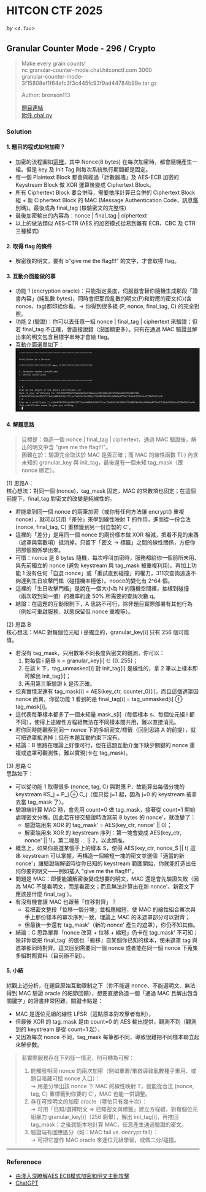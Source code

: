 # HITCON CTF 2025
###### by <`A.Tao`>

## Granular Counter Mode - 296 / Crypto

> Make every grain counts!  
> nc granular-counter-mode.chal.hitconctf.com 3000  
> granular-counter-mode-3f15808ef1f64efc3f3c445fc93f9ad44784b99e.tar.gz   
>
> Author: bronson113  
> 
> [題目連結](https://ctf2025.hitcon.org/dashboard/#18)  
> [附件 chal.py](./chal.py) 

### Solution
#### 1. 題目的程式如何加密？
- 加密的流程圖如[這裡](./granular_ctr_mac_flowchart_v1.pdf)，其中 Nonce(8 bytes) 在每次加密時，都會隨機產生一組。但是 key 及 Init Tag 則每次系統執行期間都是固定。
- 每一個 Plaintext Block 都會與經過「計數器塊」及 AES-ECB 加密的 Keystream Block 做 XOR 運算後變成 Ciphertext Block。
- 所有 Ciphertext Block 要合併時，需要依序計算已合併的 Ciphertext Block 組 + 新 Ciphertext Block 的 MAC (Message Authentication Code，訊息鑑別碼)。最後成為 final_tag (檢驗密文的完整性)
- 最後加密輸出的內容為：nonce | final_tag | ciphertext
- 以上的做法類似 AES-CTR (AES 的加密模式從易到難有 ECB、CBC 及 CTR 三種模式)

#### 2. 取得 flag 的條件
- 解密後的明文，要有 b"give me the flag!!!" 的文字，才會取得 flag。

#### 3. 互動介面能做的事
- 功能 1 (encryption oracle)：只能指定長度，伺服器會替你隨機生成那段「證書內容」(純亂數 bytes)，同時會把那段亂數的明文(P)和對應的密文(C)(含 nonce、tag)都印給你看。→ 你得到很多組 (P, nonce, final_tag, C) 的完全對照。
- 功能 2 (驗證)：你可以丟任意一組 nonce | final_tag | ciphertext 來驗證；但若 final_tag 不正確，會直接說錯（沒回顯更多）。只有在通過 MAC 驗證且解出來的明文包含目標字串時才會給 flag。
- 互動介面選單如下：  
![互動介面選單](./interface2.jpg)

#### 4. 解題思路
> 目標是：偽造一個 nonce | final_tag | ciphertext，通過 MAC 驗證後，解出的明文中含 "give me the flag!!!"。  
> 困難在於：驗證完全取決於 MAC 是否正確；而 MAC 的線性函數 T(·) 內含未知的 granular_key 與 init_tag，最後還有一個未知 tag_mask（跟 nonce 綁定）。

(1) 思路A：  
核心想法：對同一個 (nonce)，tag_mask 固定，MAC 的常數項也固定；在這個前提下，final_tag 對密文的改變是純線性的。
- 若能拿到同一個 nonce 的兩筆加密（或你有任何方法讓 encrypt() 重複 nonce），就可以只用「差分」來學到線性映射 T 的作用，進而從一份合法 (nonce, final_tag, C) 重標籤到另一份自製的 C'。
- 這裡的「差分」是用同一個 nonce 的兩份樣本做 XOR 相減，把看不見的東西（遮罩與常數項）抵消掉，只留下「密文 → 標籤」之間的線性關係，方便你把那個關係學出來。
- 可惜：nonce 是 8 bytes 隨機，每次呼叫加密時，服務都給你一個前所未用、與先前獨立的 nonce (避免 keystream 與 tag_mask 被重複利用)。再加上功能 1 沒有任何「自選 nonce」或「重試直到碰撞」的權力，311次查詢遠遠不夠達到生日攻擊門檻（碰撞機率極低）。nooce的變化有 2^64 個。
- 這裡的「生日攻擊門檻」是說在一個大小為 N 的隨機空間裡，抽樣到碰撞（兩次取到同一值）的機率約達 50% 所需要的查詢次數 q。
- 結論：在這題的互動限制下，A 思路不可行，除非題目實際部署有其他行為（例如可重啟服務、狀態保留但 nonce 重複等）。  

(2) 思路 B  
核心想法：MAC 對每個位元組 i 是獨立的，granular_key[i] 只有 256 個可能值。  
- 若沒有 tag_mask，只用數筆不同長度與密文的觀測，你可以：
  1. 對每個 i 窮舉 k = granular_key[i] ∈ {0..255}；
  2. 在該 k 下，tag_unmasked[i] 對 init_tag[i] 是線性的，拿 2 筆以上樣本即可解出 init_tag[i]；
  3. 再用第三筆驗證 k 是否正確。
- 但真實情況還有 tag_mask[i] = AES(key_ctr, counter_0)[i]，而且這個遮罩因 nonce 而異，你從功能 1 看到的是 final_tag[i] = tag_unmasked[i] ⊕ tag_mask[i]。
- 這代表每筆樣本都多了一個未知量 mask_s[i]（每個樣本 s、每個位元組 i 都不同），使得上述線性方程組無法在不同樣本間共用，難以直接消元。
- 若你同時能觀察到同一 nonce 下的多組密文/標籤（回到思路 A 的前提），就可把遮罩抵消掉；但在本題互動約束下沒有。
- 結論：B 思路在理論上好像可行，但在這題互動介面下缺少關鍵的 nonce 重複或遮罩可觀測性，難以實現(卡在 tag_mask)。

(3) 思路 C  
思路如下：
- 可以從功能 1 取得很多 (nonce, tag, C) 與對應 P，故能算出每個分塊的 keystream KS_j = P_j ⊕ C_j（但只從 j=1 起，因為 j=0 的 keystream 被拿去當 tag_mask 了）。
- 驗證端計算 MAC 時，會先用 count=0 做 tag_mask，接著從 count=1 開始處理密文分塊。因此若在提交驗證時改寫前 8 bytes 的 nonce'，就改變了：
  - 驗證端用來 XOR 的 tag_mask' = AES(key_ctr, nonce' || 0)；
  - 解密端用來 XOR 的 keystream 序列：第一塊會變成 AES(key_ctr, nonce' || 1)，第二塊是 … || 2，以此類推。
- 概念上，如果你挑選某個手上的樣本 S，使得 AES(key_ctr, nonce_S || t) 這串 keystream 可以掌握，再構造一個縮短一塊的密文並選個「適當的新 nonce'」讓驗證端解密時從你已知的 keystream 範圍開始，你就能打造出任何你要的明文——例如插入 "give me the flag!!!"。
- 問題是 MAC：即便能讓解密後變成想要的明文，MAC 還是會先驗證失敗（因為 MAC 不是看明文，而是看密文；而且無法計算出在新 nonce'、新密文下應該是什麼 final_tag'）。
- 有沒有機會讓 MAC 也跟著「位移對齊」？
  - 若把密文整段「位移一個分塊」並相應縮短，使 MAC 的線性組合冪次與手上那份樣本的冪次序列一致，理論上 MAC 的未遮罩部分可以對齊；
  - 但最後一步還有 tag_mask'（新的 nonce' 產生的遮罩），你仍不知其值。
- 結論：C 思路單靠「nonce 改寫 + 位移 + 縮短」仍卡在 tag_mask' 不可知；除非你能把 final_tag' 的值也「搬移」自某個你已知的樣本，使未遮罩 tag 與遮罩都同時對齊。這又回到需要同一個 nonce 或者能在同一個 nonce 下蒐集多組對照資料（目前辦不到）。

#### 5. 小結
綜觀上述分析，在題目原始互動限制之下（你不能選 nonce、不能選明文、無法得到 MAC 驗證 oracle 的細節回饋），想要直接偽造一個「通過 MAC 且解出包含關鍵字」的證書非常困難。關鍵卡點是：
- MAC 是逐位元組的線性 LFSR（這點原本對攻擊者有利），
- 但最後 XOR 的 tag_mask 是由 count=0 的 AES 輸出提供，觀測不到（觀測到的 keystream 是從 count=1 起），
- 又因為每次 nonce 不同，tag_mask 每筆都不同，導致很難把不同樣本聯立起來解參數。

> 若實際服務存在下列任一情況，則可轉為可解：
> 1. 能觸發相同 nonce 的兩次加密（例如重置/重啟導致亂數種子重用、或題目暗藏可控 nonce 入口）：  
>  → 用差分學出該 nonce 下 MAC 的線性映射 T，就能從合法 (nonce, tag, C) 重標籤到你要的 C'，MAC 也能一併調整。
> 2. 存在可控明文的加密 oracle（哪怕只有幾十次）：  
>  → 可用「已知/選擇明文 ⇒ 已知密文與標籤」建立方程組，對每個位元組暴力 granular_key[i]（256 窮舉），解出 init_tag[i]，再推回 tag_mask；之後就能本地計算 MAC，任意產生通過驗證的密文。  
> 3. 驗證端有回應區分（如：MAC fail vs. decrypt fail）：  
→ 可把它當作 MAC oracle 來逐位元組學習，或做二分/碰撞。

---
### Referenece

* [由淺入深瞭解AES ECB模式加密和明文主動攻擊](https://www.freebuf.com/articles/database/258301.html)
* [ChatGPT](https://chatgpt.com/share/68c92c36-0fdc-800f-b6e4-1324f9bc29be)
